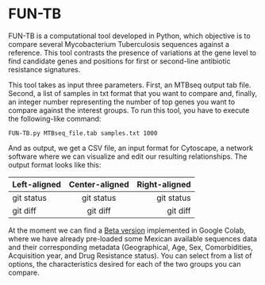 # FUN-TB

FUN-TB is a computational tool developed in Python, which objective is to compare several Mycobacterium Tuberculosis sequences against a reference. This tool contrasts the presence of variations at the gene level to find candidate genes and positions for first or second-line antibiotic resistance signatures.

This tool takes as input three parameters. First, an MTBseq output tab file. Second, a list of samples in txt format that you want to compare and, finally, an integer number representing the number of top genes you want to compare against the interest groups. To run this tool, you have to execute the following-like command:
```
FUN-TB.py MTBseq_file.tab samples.txt 1000
```
And as output, we get a CSV file, an input format for Cytoscape, a network software where we can visualize and edit our resulting relationships. The output format looks like this:

| Left-aligned | Center-aligned | Right-aligned |
| :---         |     :---:      |          ---: |
| git status   | git status     | git status    |
| git diff     | git diff       | git diff      |

At the moment we can find a [Beta version](https://colab.research.google.com/drive/1bttbnmZs682GMH_eq-J7EWxsvm6UBFRW?usp=sharing) implemented in Google Colab, where we have already pre-loaded some Mexican available sequences data and their corresponding metadata (Geographical, Age, Sex, Comorbidities, Acquisition year, and Drug Resistance status). You can select from a list of options, the characteristics desired for each of the two groups you can compare.
